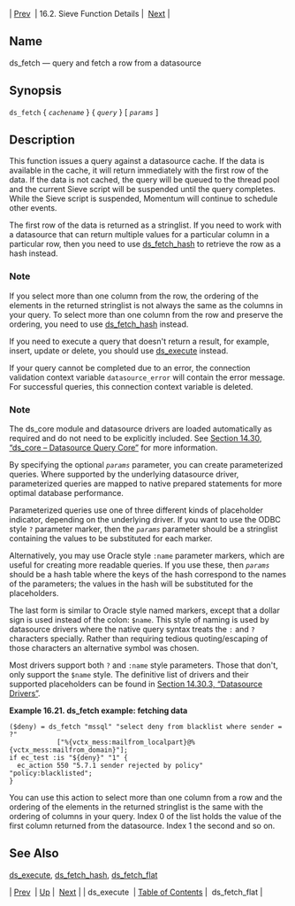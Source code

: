 | [Prev](sieve.ref.ds_execute)  | 16.2. Sieve Function Details |  [Next](sieve.ref.ds_fetch_flat) |

<a name="sieve.ref.ds_fetch"></a>
## Name

ds_fetch — query and fetch a row from a datasource

## Synopsis

`ds_fetch` { *`cachename`* } { *`query`* } [ *`params`* ]

<a name="idp29034800"></a>
## Description

This function issues a query against a datasource cache. If the data is available in the cache, it will return immediately with the first row of the data. If the data is not cached, the query will be queued to the thread pool and the current Sieve script will be suspended until the query completes. While the Sieve script is suspended, Momentum will continue to schedule other events.

The first row of the data is returned as a stringlist. If you need to work with a datasource that can return multiple values for a particular column in a particular row, then you need to use [ds_fetch_hash](sieve.ref.ds_fetch_hash "ds_fetch_hash") to retrieve the row as a hash instead.

### Note

If you select more than one column from the row, the ordering of the elements in the returned stringlist is not always the same as the columns in your query. To select more than one column from the row and preserve the ordering, you need to use [ds_fetch_hash](sieve.ref.ds_fetch_hash "ds_fetch_hash") instead.

If you need to execute a query that doesn't return a result, for example, insert, update or delete, you should use [ds_execute](sieve.ref.ds_execute "ds_execute") instead.

If your query cannot be completed due to an error, the connection validation context variable `datasource_error` will contain the error message. For successful queries, this connection context variable is deleted.

### Note

The ds_core module and datasource drivers are loaded automatically as required and do not need to be explicitly included. See [Section 14.30, “ds_core – Datasource Query Core”](modules.ds_core "14.30. ds_core – Datasource Query Core") for more information.

By specifying the optional *`params`* parameter, you can create parameterized queries. Where supported by the underlying datasource driver, parameterized queries are mapped to native prepared statements for more optimal database performance.

Parameterized queries use one of three different kinds of placeholder indicator, depending on the underlying driver. If you want to use the ODBC style `?` parameter marker, then the *`params`* parameter should be a stringlist containing the values to be substituted for each marker.

Alternatively, you may use Oracle style `:name` parameter markers, which are useful for creating more readable queries. If you use these, then *`params`* should be a hash table where the keys of the hash correspond to the names of the parameters; the values in the hash will be substituted for the placeholders.

The last form is similar to Oracle style named markers, except that a dollar sign is used instead of the colon: `$name`. This style of naming is used by datasource drivers where the native query syntax treats the `:` and `?` characters specially. Rather than requiring tedious quoting/escaping of those characters an alternative symbol was chosen.

Most drivers support both `?` and `:name` style parameters. Those that don't, only support the `$name` style. The definitive list of drivers and their supported placeholders can be found in [Section 14.30.3, “Datasource Drivers”](modules.ds_core#modules.ds_core.drivers "14.30.3. Datasource Drivers").

<a name="example.ds_fetch"></a>

**Example 16.21. ds_fetch example: fetching data**

```
($deny) = ds_fetch "mssql" "select deny from blacklist where sender = ?"
            ["%{vctx_mess:mailfrom_localpart}@%{vctx_mess:mailfrom_domain}"];
if ec_test :is "${deny}" "1" {
  ec_action 550 "5.7.1 sender rejected by policy" "policy:blacklisted";
}
```

You can use this action to select more than one column from a row and the ordering of the elements in the returned stringlist is the same with the ordering of columns in your query. Index 0 of the list holds the value of the first column returned from the datasource. Index 1 the second and so on.

<a name="idp29058432"></a>
## See Also

[ds_execute](sieve.ref.ds_execute "ds_execute"), [ds_fetch_hash](sieve.ref.ds_fetch_hash "ds_fetch_hash"), [ds_fetch_flat](sieve.ref.ds_fetch_flat "ds_fetch_flat")

| [Prev](sieve.ref.ds_execute)  | [Up](sieve.ref.files) |  [Next](sieve.ref.ds_fetch_flat) |
| ds_execute  | [Table of Contents](index) |  ds_fetch_flat |
